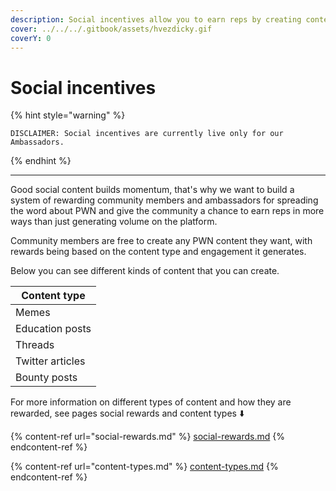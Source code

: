 ```yaml
---
description: Social incentives allow you to earn reps by creating content on social media.
cover: ../../../.gitbook/assets/hvezdicky.gif
coverY: 0
---
```


# Social incentives

{% hint style="warning" %}
```
DISCLAIMER: Social incentives are currently live only for our Ambassadors.
```
{% endhint %}

***

Good social content builds momentum, that's why we want to build a system of rewarding community members and ambassadors for spreading the word about PWN and give the community a chance to earn reps in more ways than just generating volume on the platform.

Community members are free to create any PWN content they want, with rewards being based on the content type and engagement it generates.

Below you can see different kinds of content that you can create.

| Content type     |
| ---------------- |
| Memes            |
| Education posts  |
| Threads          |
| Twitter articles |
| Bounty posts     |

For more information on different types of content and how they are rewarded, see pages social rewards and content types ⬇️

{% content-ref url="social-rewards.md" %}
[social-rewards.md](social-rewards.md)
{% endcontent-ref %}

{% content-ref url="content-types.md" %}
[content-types.md](content-types.md)
{% endcontent-ref %}


